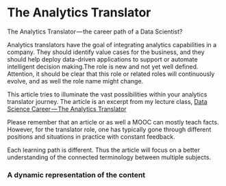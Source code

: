 # The Analytics Translator

The Analytics Translator — the career path of a Data Scientist?

Analytics translators have the goal of integrating analytics capabilities in a company. They should identify value cases for the business, and they should help deploy data-driven applications to support or automate intelligent decision making.The role is new and not yet well defined. Attention, it should be clear that this role or related roles will continuously evolve, and as well the role name might change.

This article tries to illuminate the vast possibilities within your analytics translator journey. The article is an excerpt from my lecture class, [Data Science Career — The Analytics Translator](https://www.udemy.com/course/the-analytics-translator/?referralCode=C7867E8B4A33A7DD211C)

Please remember that an article or as well a MOOC can mostly teach facts. However, for the translator role, one has typically gone through different positions and situations in practice with constant feedback.

Each learning path is different. Thus the article will focus on a better understanding of the connected terminology between multiple subjects.

### A dynamic representation of the content